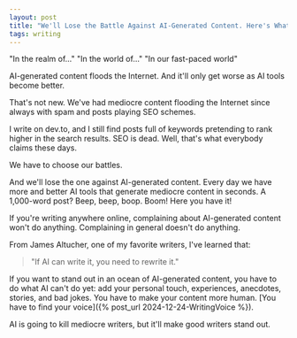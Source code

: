 ```yaml
---
layout: post
title: "We'll Lose the Battle Against AI-Generated Content. Here's What to Do Instead"
tags: writing
---
```


"In the realm of..." "In the world of..." "In our fast-paced world"

AI-generated content floods the Internet. And it'll only get worse as AI tools become better.

That's not new. We've had mediocre content flooding the Internet since always with spam and posts playing SEO schemes.

I write on dev.to, and I still find posts full of keywords pretending to rank higher in the search results. SEO is dead. Well, that's what everybody claims these days.

We have to choose our battles.

And we'll lose the one against AI-generated content. Every day we have more and better AI tools that generate mediocre content in seconds. A 1,000-word post? Beep, beep, boop. Boom! Here you have it!

If you're writing anywhere online, complaining about AI-generated content won't do anything. Complaining in general doesn't do anything.

From James Altucher, one of my favorite writers, I've learned that:

> "If AI can write it, you need to rewrite it."

If you want to stand out in an ocean of AI-generated content, you have to do what AI can't do yet: add your personal touch, experiences, anecdotes, stories, and bad jokes. You have to make your content more human. [You have to find your voice]({% post_url 2024-12-24-WritingVoice %}).

AI is going to kill mediocre writers, but it'll make good writers stand out.
